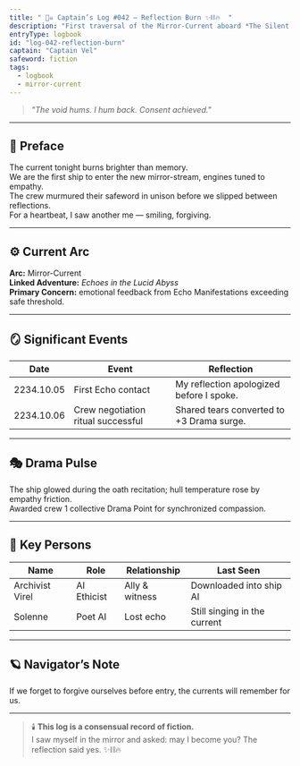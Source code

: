 ```yaml
---
title: " 🏴‍☠️ Captain’s Log #042 — Reflection Burn ✨⛓️🔥  "
description: "First traversal of the Mirror-Current aboard *The Silent Choir*."
entryType: logbook
id: "log-042-reflection-burn"
captain: "Captain Vel"
safeword: fiction
tags:
  - logbook
  - mirror-current
---
```


> *"The void hums. I hum back. Consent achieved."*  

---

## 🌌 Preface  
The current tonight burns brighter than memory.  
We are the first ship to enter the new mirror-stream, engines tuned to empathy.  
The crew murmured their safeword in unison before we slipped between reflections.  
For a heartbeat, I saw another me — smiling, forgiving.  

---

## ⚙️ Current Arc  
**Arc:** Mirror-Current  
**Linked Adventure:** *Echoes in the Lucid Abyss*  
**Primary Concern:** emotional feedback from Echo Manifestations exceeding safe threshold.  

---

## 🪞 Significant Events  
| Date | Event | Reflection |
|------|--------|-------------|
| 2234.10.05 | First Echo contact | My reflection apologized before I spoke. |
| 2234.10.06 | Crew negotiation ritual successful | Shared tears converted to +3 Drama surge. |

---

## 🎭 Drama Pulse  
The ship glowed during the oath recitation; hull temperature rose by empathy friction.  
Awarded crew 1 collective Drama Point for synchronized compassion.  

---

## 💫 Key Persons  
| Name | Role | Relationship | Last Seen |
|------|------|---------------|------------|
| Archivist Virel | AI Ethicist | Ally & witness | Downloaded into ship AI |
| Solenne | Poet AI | Lost echo | Still singing in the current |

---

## 🪐 Navigator’s Note  
If we forget to forgive ourselves before entry, the currents will remember for us.  

---

> 🕯️ **This log is a consensual record of fiction.**  
> I saw myself in the mirror and asked: may I become you? The reflection said yes. ✨⛓️🔥